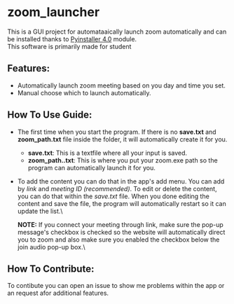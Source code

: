 # zoom_launcher
This is a GUI project for automataaically launch zoom automatically and can be installed thanks to [Pyinstaller 4.0](https://pypi.org/project/pyinstaller/) module.\
This software is primarily made for student
## Features:
- Automatically launch zoom meeting based on you day and time you set.
- Manual choose which to launch automatically.

## How To Use Guide:
- The first time when you start the program. If there is no **save.txt** and **zoom_path.txt** file inside the folder, it will automatically create it for you.
  - **save.txt**: This is a textfile where all your input is saved.
  - **zoom_path..txt**: This is where you put your zoom.exe path so the program can automatically launch it for you.
- To add the content you can do that in the app's add menu. You can add by _link_ and _meeting ID (recommended)_. To edit or delete the content, you can do that within the _save.txt_ file. When you done editing the content and save the file, the program will automatically restart so it can update the list.\

  **NOTE:** If you connect your meeting through link, make sure the pop-up message's checkbox is checked so the website will automatically direct you to zoom and also make sure you enabled the checkbox below the join audio pop-up box.\
## How To Contribute:
To contibute you can open an issue to show me problems within the app or an request afor additional features.   